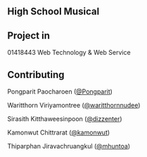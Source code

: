 ## High School Musical

## Project in 
01418443 Web Technology & Web Service

## Contributing
Pongparit Paocharoen ([@Pongparit](https://github.com/Pongparit))

Waritthorn Viriyamontree ([@waritthornnudee](https://github.com/waritthornnudee))

Sirasith Kitthaweesinpoon ([@dizzenter](https://github.com/dizzenter))

Kamonwut Chittrarat ([@kamonwut](https://github.com/kamonwut))

Thiparphan Jiravachruangkul ([@mhuntoa](https://github.com/mhuntoa))
